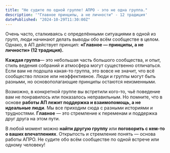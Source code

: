 ```yaml
---
title: "Не судите по одной группе! АПРО - это не одна группа."
description: '"Главное принципы, а не личности" - 12 традиция'
datePublished: "2024-10-29T11:30:00Z"
---
```


Очень часто, сталкиваясь с определёнными ситуациями в одной из групп, люди начинают делать выводы обо всём сообществе в целом. Однако, в АП действует принцип: **«Главное — принципы, а не личности» (12 традиция).**

**Каждая группа**— это небольшая часть большого сообщества, и опыт, стиль ведения собраний и атмосфера могут существенно отличаться. Если вам не подошла какая-то группа, это вовсе не значит, что всё сообщество плохое или неэффективное. Люди и группы могут быть разными, но основополагающие принципы остаются неизменными.

Возможно, в конкретной группе вы встретили кого-то, чьё поведение вам не понравилось или показалось неправильным. Но помните, что в основе **работы АП лежит поддержка и взаимопомощь, а не идеальные люди**. Мы все приходим сюда с разными историями и трудностями. **Главное** — это стремление к переменам и поддержка друг друга на этом пути.

В любой момент можно **найти другую группу** или **поговорить с кем-то о ваших впечатлениях**. Открытость и стремление понять — основа работы АПРО. Не судите обо всём сообществе по одной встрече или одному человеку!